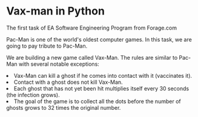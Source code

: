 # Vax-man in Python
The first task of EA Software Engineering Program from Forage.com

Pac-Man is one of the world's oldest computer games. In this task, we are going to pay tribute to Pac-Man. 

We are building a new game called Vax-Man. The rules are similar to Pac-Man with several notable exceptions:

<li>	Vax-Man can kill a ghost if he comes into contact with it (vaccinates it).
<li>	Contact with a ghost does not kill Vax-Man.
<li>	Each ghost that has not yet been hit multiplies itself every 30 seconds (the infection grows).
<li>	The goal of the game is to collect all the dots before the number of ghosts grows to 32 times the original number.
